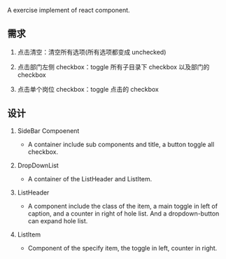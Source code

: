 A exercise implement of react component.

## 需求

1. 点击清空：清空所有选项(所有选项都变成 unchecked)

2. 点击部门左侧 checkbox：toggle 所有子目录下 checkbox 以及部门的 checkbox 

3. 点击单个岗位 checkbox：toggle 点击的 checkbox 

## 设计

1. SideBar Compoenent
    - A container include sub components and title, a button toggle all checkbox.

2. DropDownList
    - A container of the ListHeader and ListItem.

3. ListHeader
    - A component include the class of the item, a main toggle in left of caption, and a counter in right of hole list. And a dropdown-button can expand hole list.

4. ListItem
    - Component of the specify item, the toggle in left, counter in right.